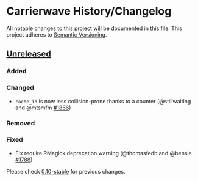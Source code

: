 # Carrierwave History/Changelog
All notable changes to this project will be documented in this file.
This project adheres to [Semantic Versioning](http://semver.org/).

## [Unreleased]
### Added

### Changed
* `cache_id` is now less collision-prone thanks to a counter (@stillwaiting and @mtsmfm [#1866](https://github.com/carrierwaveuploader/carrierwave/pull/1866))

### Removed

### Fixed
* Fix require RMagick deprecation warning (@thomasfedb and @bensie [#1788](https://github.com/carrierwaveuploader/carrierwave/pull/1788))

Please check [0.10-stable] for previous changes.

[Unreleased]: https://github.com/carrierwaveuploader/carrierwave/compare/v0.10.0...0.11-stable
[0.10-stable]: https://github.com/carrierwaveuploader/carrierwave/blob/0.10-stable/History.txt
